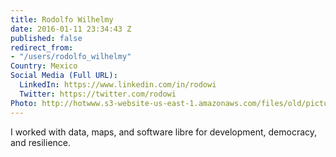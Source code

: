 ```yaml
---
title: Rodolfo Wilhelmy
date: 2016-01-11 23:34:43 Z
published: false
redirect_from:
- "/users/rodolfo_wilhelmy"
Country: Mexico
Social Media (Full URL):
  LinkedIn: https://www.linkedin.com/in/rodowi
  Twitter: https://twitter.com/rodowi
Photo: http://hotwww.s3-website-us-east-1.amazonaws.com/files/old/pictures/picture-318-1452984003.jpg
---
```


I worked with data, maps, and software libre for development, democracy, and resilience.
